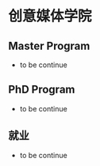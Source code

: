 # 创意媒体学院

## Master Program

- to be continue

## PhD Program

- to be continue

## 就业

- to be continue
